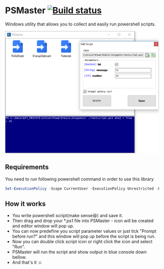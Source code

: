 # PSMaster [![Build status](https://ci.appveyor.com/api/projects/status/v2qi22fydl1eht7a/branch/master?svg=true)](https://ci.appveyor.com/project/TomasBouda/psmaster/branch/master)
Windows utility that allows you to collect and easily run powershell scripts.

<img src="https://github.com/TomasBouda/PSMaster/blob/master/images/psmaster.PNG?raw=true" height="400">

## Requirements
You need to run following powershell command in order to use this library
```ps1
Set-ExecutionPolicy -Scope CurrentUser -ExecutionPolicy Unrestricted -Force
```

## How it works
* You write powershell script(make sense:satisfied:) and save it.
* Then drag and drop your *.ps1 file into PSMaster - icon will be created and editor window will pop up.
* You can now predefine you script parameter values or just tick "Prompt before run?" and this window will pop up before the script is being run.
* Now you can double click script icon or right click the icon and select "Run".
* PSMaster will run the script and show output in blue console down bellow. 
* And that's it :relaxed:
